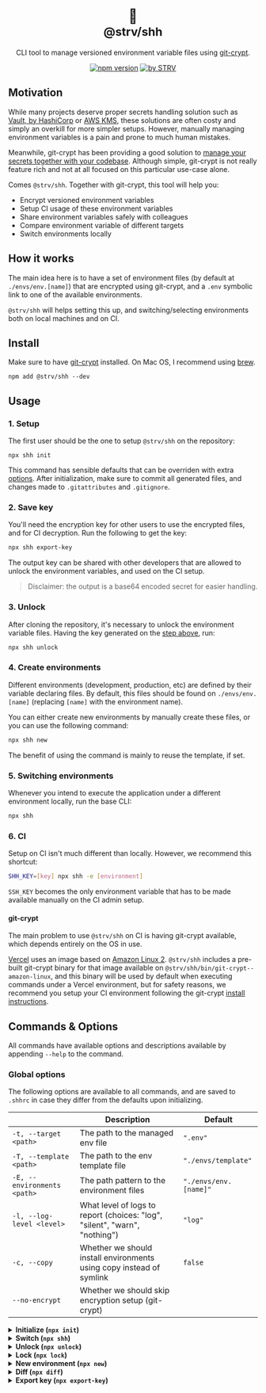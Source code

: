 <div align="center">

<h1>🤫<br /><small>@strv/shh</small></h1>

CLI tool to manage versioned environment variable files using [git-crypt](https://www.agwa.name/projects/git-crypt/).

[![npm version](https://badge.fury.io/js/@strv%2Fshh.svg)](https://www.npmjs.com/package/@strv/shh) [![by STRV](https://img.shields.io/badge/by-STRV-ec0d32)](https://www.strv.com/)

</div>

## Motivation

While many projects deserve proper secrets handling solution such as [Vault, by HashiCorp](https://www.vaultproject.io/) or [AWS KMS](https://aws.amazon.com/kms/), these solutions are often costy and simply an overkill for more simpler setups. However, manually managing environment variables is a pain and prone to much human mistakes.

Meanwhile, git-crypt has been providing a good solution to [manage your secrets together with your codebase](https://dev.to/heroku/how-to-manage-your-secrets-with-git-crypt-56ih). Although simple, git-crypt is not really feature rich and not at all focused on this particular use-case alone.

Comes `@strv/shh`. Together with git-crypt, this tool will help you:

- Encrypt versioned environment variables
- Setup CI usage of these environment variables
- Share environment variables safely with colleagues
- Compare environment variable of different targets
- Switch environments locally

## How it works

The main idea here is to have a set of environment files (by default at `./envs/env.[name]`) that are encrypted using git-crypt, and a `.env` symbolic link to one of the available environments.

`@strv/shh` will helps setting this up, and switching/selecting environments both on local machines and on CI.

## Install

Make sure to have [git-crypt](https://github.com/AGWA/git-crypt) installed. On Mac OS, I recommend using [brew](https://github.com/AGWA/git-crypt/blob/master/INSTALL.md#installing-on-mac-os-x).

```shell
npm add @strv/shh --dev
```

## Usage

### 1. Setup

The first user should be the one to setup `@strv/shh` on the repository:

```shell
npx shh init
```

This command has sensible defaults that can be overriden with extra [options](#options). After initialization, make sure to commit all generated files, and changes made to `.gitattributes` and `.gitignore`.

### 2. Save key

You'll need the encryption key for other users to use the encrypted files, and for CI decryption. Run the following to get the key:

```sh
npx shh export-key
```

The output key can be shared with other developers that are allowed to unlock the environment variables, and used on the CI setup.

> Disclaimer: the output is a base64 encoded secret for easier handling.

### 3. Unlock

After cloning the repository, it's necessary to unlock the environment variable files. Having the key generated on the [step above](#2-save-key), run:

```sh
npx shh unlock
```

### 4. Create environments

Different environments (development, production, etc) are defined by their variable declaring files. By default, this files should be found on `./envs/env.[name]` (replacing `[name]` with the environment name).

You can either create new environments by manually create these files, or you can use the following command:

```sh
npx shh new
```

The benefit of using the command is mainly to reuse the template, if set.

### 5. Switching environments

Whenever you intend to execute the application under a different environment locally, run the base CLI:

```sh
npx shh
```

### 6. CI

Setup on CI isn't much different than locally. However, we recommend this shortcut:

```sh
SHH_KEY=[key] npx shh -e [environment]
```

`SSH_KEY` becomes the only environment variable that has to be made available manually on the CI admin setup.

#### git-crypt

The main problem to use `@strv/shh` on CI is having git-crypt available, which depends entirely on the OS in use.

[Vercel](https://vercel.com/docs/concepts/deployments/build-image) uses an image based on [Amazon Linux 2](https://aws.amazon.com/amazon-linux-2). `@strv/shh` includes a pre-built git-crypt binary for that image available on `@strv/shh/bin/git-crypt--amazon-linux`, and this binary will be used by default when executing commands under a Vercel environment, but for safety reasons, we recommend you setup your CI environment following the git-crypt [install instructions](https://github.com/AGWA/git-crypt/blob/master/INSTALL.md).

## Commands & Options

All commands have available options and descriptions available by appending `--help` to the command.

### Global options

The following options are available to all commands, and are saved to `.shhrc` in case they differ from the defaults upon initializing. 

|                             | Description                                                                | Default               |
| --------------------------- | -------------------------------------------------------------------------- | --------------------- |
| `-t, --target <path>`       | The path to the managed env file                                           | `".env"`              |
| `-T, --template <path>`     | The path to the env template file                                          | `"./envs/template"`   |
| `-E, --environments <path>` | The path pattern to the environment files                                  | `"./envs/env.[name]"` |
| `-l, --log-level <level>`   | What level of logs to report (choices: "log", "silent", "warn", "nothing") | `"log"`               |
| `-c, --copy`                | Whether we should install environments using copy instead of symlink       | `false`               |
| `--no-encrypt`              | Whether we should skip encryption setup (git-crypt)                        |                       |

<details>
  <summary><strong>Initialize (<code>npx init</code>)</strong></summary>
  <hr />

  Initializes `@strv/shh` and git-crypt setup.
  <hr />
</details>

<details>
  <summary><strong>Switch (<code>npx shh</code>)</strong></summary>
  <hr />

  Switch to an available environment. Options:

  |                            | Description                  | Default  |
  | -------------------------- | ---------------------------- | -------- |
  | `-e, --environment <name>` | The environment to switch to | prompted |
  <hr />
</details>

<details>
  <summary><strong>Unlock (<code>npx unlock</code>)</strong></summary>
  <hr />

  Unlock repository using git-crypt. Options:

  |                           | Description            | Default  |
  | ------------------------- | ---------------------- | -------- |
  | `-k, --encoded-key <key>` | The base64 encoded key | prompted |
  <hr />
</details>

<details>
  <summary><strong>Lock (<code>npx lock</code>)</strong></summary>
  <hr />

  Locks the repository's and encrypt environment files.
  <hr />
</details>

<details>
  <summary><strong>New environment (<code>npx new</code>)</strong></summary>
  <hr />

  Create a new environment based on the template. Options:

  |                            | Description                | Default  |
  | -------------------------- | -------------------------- | -------- |
  | `-e, --environment <name>` | The environment to install | prompted |
  <hr />
</details>

<details>
  <summary><strong>Diff (<code>npx diff</code>)</strong></summary>
  <hr />

  Compares variables available on all environments (including template).
  <hr />
</details>

<details>
  <summary><strong>Export key (<code>npx export-key</code>)</strong></summary>
  <hr />

  Outputs a base64 encoded version of the encryption key.
  <hr />
</details>
